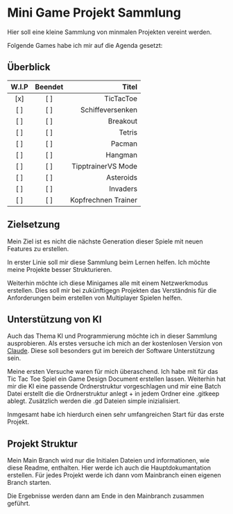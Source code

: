 # Mini Game Projekt Sammlung

Hier soll eine kleine Sammlung von minmalen Projekten vereint werden.

Folgende Games habe ich mir auf die Agenda gesetzt:

## Überblick
| W.I.P | Beendet | Titel |
| :----:    |    :----:   |          ---: |
|[x] |[ ] |TicTacToe|
|[ ] |[ ] |Schiffeversenken|
|[ ] |[ ] |Breakout|
|[ ] |[ ] |Tetris|
|[ ] |[ ] |Pacman|
|[ ] |[ ] |Hangman|
|[ ] |[ ] |TipptrainerVS Mode|
|[ ] |[ ] |Asteroids|
|[ ] |[ ] |Invaders|
|[ ] |[ ] |Kopfrechnen Trainer|

## Zielsetzung
Mein Ziel ist es nicht die nächste Generation dieser Spiele mit neuen Features zu erstellen.

In erster Linie soll mir diese Sammlung beim Lernen helfen.
Ich möchte meine Projekte besser Strukturieren.

Weiterhin möchte ich diese Minigames alle mit einem Netzwerkmodus erstellen.
Dies soll mir bei zukünftigegn Projekten das Verständnis für die Anforderungen
beim erstellen von Multiplayer Spielen helfen.

## Unterstützung von KI
Auch das Thema KI und Programmierung möchte ich in dieser Sammlung ausprobieren.
Als erstes versuche ich mich an der kostenlosen Version von [Claude](https://www.claude.ai).
Diese soll besonders gut im bereich der Software Unterstützung sein.

Meine ersten Versuche waren für mich überaschend. Ich habe mit für das Tic Tac Toe Spiel ein Game Design Document erstellen lassen.
Weiterhin hat mir die KI eine passende Ordnerstruktur vorgeschlagen
und mir eine Batch Datei erstellt die die Ordnerstruktur anlegt + in jedem Ordner eine .gitkeep ablegt.
Zusätzlich werden die .gd Dateien simple inizialisiert.

Inmgesamt habe ich hierdurch einen sehr umfangreichen Start für das erste Projekt.

## Projekt Struktur
Mein Main Branch wird nur die Initialen Dateien und informationen, wie diese Readme, enthalten. Hier werde ich auch die Hauptdokumantation erstellen.
Für jedes Projekt werde ich dann vom Mainbranch einen eigenen Branch starten.

Die Ergebnisse werden dann am Ende in den Mainbranch zusammen geführt.